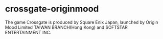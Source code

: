 # crossgate-originmood
The game Crossgate is produced by Square Enix Japan, launched by Origin Mood Limited TAIWAN BRANCH(Hong Kong) and SOFTSTAR ENTERTAINMENT INC.
